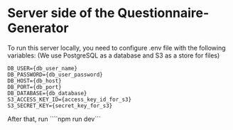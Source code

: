 # Server side of the Questionnaire-Generator

To run this server locally, you need to configure .env file with the following variables: (We use PostgreSQL as a database and S3 as a store for files)
```
DB_USER={db_user_name}
DB_PASSWORD={db_user_password}
DB_HOST={db_host}
DB_PORT={db_port}
DB_DATABASE={db_database}
S3_ACCESS_KEY_ID={access_key_id_for_s3}
S3_SECRET_KEY={secret_key_for_s3}
```
After that, run
````npm run dev```
